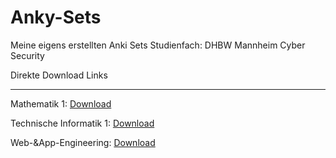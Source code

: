 # Anky-Sets
Meine eigens erstellten Anki Sets 
Studienfach: DHBW Mannheim Cyber Security

Direkte Download Links<br>
<hr>
Mathematik 1: <a href="https://github.com/Stahrick/Anky-Sets/raw/main/Mathematik%20I/Mathematik_1.apkg" download>Download</a> 

Technische Informatik 1: <a href="https://github.com/Stahrick/Anky-Sets/raw/main/Technische%20Informatik%20I/Technische%20Informatik%201.apkg" download>Download</a>

Web-&App-Engineering: <a href="https://github.com/Stahrick/Anky-Sets/raw/main/Web-_App-Entwicklung/Web-_App-Entwicklung.apkg" download>Download</a>
